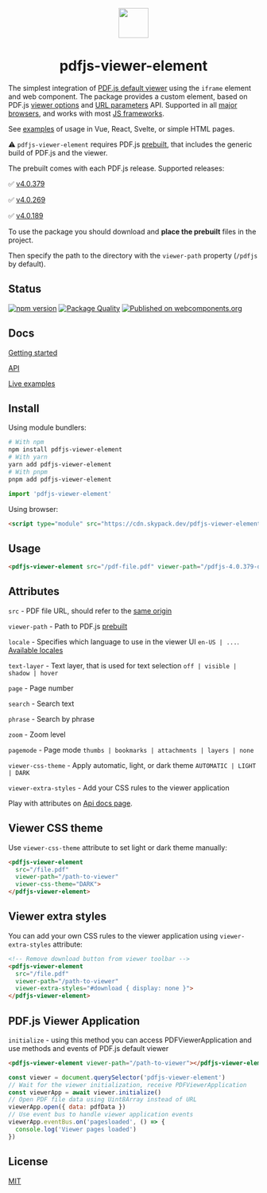 <p align="center">
<img src="https://alekswebnet.github.io/pdfjs-viewer-element/logo.svg" width="60"/>
</p>
<h1 align="center">pdfjs-viewer-element</h1>

The simplest integration of [PDF.js default viewer](https://mozilla.github.io/pdf.js/web/viewer.html) using the `iframe` element and web component. 
The package provides a custom element, based on PDF.js [viewer options](https://github.com/mozilla/pdf.js/wiki/Viewer-options) and [URL parameters](https://github.com/mozilla/pdf.js/wiki/Debugging-PDF.js#url-parameters) API. 
Supported in all [major browsers](https://caniuse.com/custom-elementsv1), and works with most [JS frameworks](https://custom-elements-everywhere.com/).

See [examples](https://alekswebnet.github.io/pdfjs-viewer-element/#demo) of usage in Vue, React, Svelte, or simple HTML pages.

⚠️ `pdfjs-viewer-element` requires PDF.js [prebuilt](http://mozilla.github.io/pdf.js/getting_started/), that includes the generic build of PDF.js and the viewer.

The prebuilt comes with each PDF.js release. Supported releases:

✅ [v4.0.379](https://github.com/mozilla/pdf.js/releases/tag/v4.0.379)

✅ [v4.0.269](https://github.com/mozilla/pdf.js/releases/tag/v4.0.269)

✅ [v4.0.189](https://github.com/mozilla/pdf.js/releases/tag/v4.0.189)


To use the package you should download and **place the prebuilt** files in the project.

Then specify the path to the directory with the `viewer-path` property (`/pdfjs` by default).

## Status

[![npm version](https://img.shields.io/npm/v/pdfjs-viewer-element?logo=npm&logoColor=fff)](https://www.npmjs.com/package/pdfjs-viewer-element)
[![Package Quality](https://packagequality.com/shield/pdfjs-viewer-element.svg)](https://packagequality.com/#?package=pdfjs-viewer-element)
[![Published on webcomponents.org](https://img.shields.io/badge/webcomponents.org-published-blue.svg)](https://www.webcomponents.org/element/pdfjs-viewer-element)

## Docs

[Getting started](https://alekswebnet.github.io/pdfjs-viewer-element/)

[API](https://alekswebnet.github.io/pdfjs-viewer-element/#api)

[Live examples](https://alekswebnet.github.io/pdfjs-viewer-element/#demo)

## Install

Using module bundlers:

```bash
# With npm
npm install pdfjs-viewer-element
# With yarn
yarn add pdfjs-viewer-element
# With pnpm
pnpm add pdfjs-viewer-element
```

```javascript
import 'pdfjs-viewer-element'
```

Using browser:

```html
<script type="module" src="https://cdn.skypack.dev/pdfjs-viewer-element"></script>
```

## Usage

```html
<pdfjs-viewer-element src="/pdf-file.pdf" viewer-path="/pdfjs-4.0.379-dist"></pdfjs-viewer-element>
```

## Attributes

`src` - PDF file URL, should refer to the [same origin](https://github.com/mozilla/pdf.js/wiki/Frequently-Asked-Questions#can-i-load-a-pdf-from-another-server-cross-domain-request) 

`viewer-path` - Path to PDF.js [prebuilt](http://mozilla.github.io/pdf.js/getting_started/)

`locale` -  Specifies which language to use in the viewer UI `en-US | ...`. [Available locales](https://github.com/mozilla/pdf.js/tree/master/l10n)

`text-layer` - Text layer, that is used for text selection `off | visible | shadow | hover`

`page` - Page number

`search` - Search text

`phrase` - Search by phrase

`zoom` - Zoom level

`pagemode` - Page mode `thumbs | bookmarks | attachments | layers | none`

`viewer-css-theme` - Apply automatic, light, or dark theme `AUTOMATIC | LIGHT | DARK`

`viewer-extra-styles` - Add your CSS rules to the viewer application

Play with attributes on [Api docs page](https://alekswebnet.github.io/pdfjs-viewer-element/#api).

## Viewer CSS theme

Use `viewer-css-theme` attribute to set light or dark theme manually:

```html
<pdfjs-viewer-element 
  src="/file.pdf" 
  viewer-path="/path-to-viewer"
  viewer-css-theme="DARK">
</pdfjs-viewer-element>
```

## Viewer extra styles 

You can add your own CSS rules to the viewer application using `viewer-extra-styles` attribute:

```html
<!-- Remove download button from viewer toolbar -->
<pdfjs-viewer-element 
  src="/file.pdf" 
  viewer-path="/path-to-viewer"
  viewer-extra-styles="#download { display: none }">
</pdfjs-viewer-element>
```

## PDF.js Viewer Application

`initialize` - using this method you can access PDFViewerApplication and use methods and events of PDF.js default viewer

```html
<pdfjs-viewer-element viewer-path="/path-to-viewer"></pdfjs-viewer-element>
```

```javascript
const viewer = document.querySelector('pdfjs-viewer-element')
// Wait for the viewer initialization, receive PDFViewerApplication
const viewerApp = await viewer.initialize()
// Open PDF file data using Uint8Array instead of URL
viewerApp.open({ data: pdfData })
// Use event bus to handle viewer application events
viewerApp.eventBus.on('pagesloaded', () => {
  console.log('Viewer pages loaded')
})
```

## License
[MIT](http://opensource.org/licenses/MIT)
